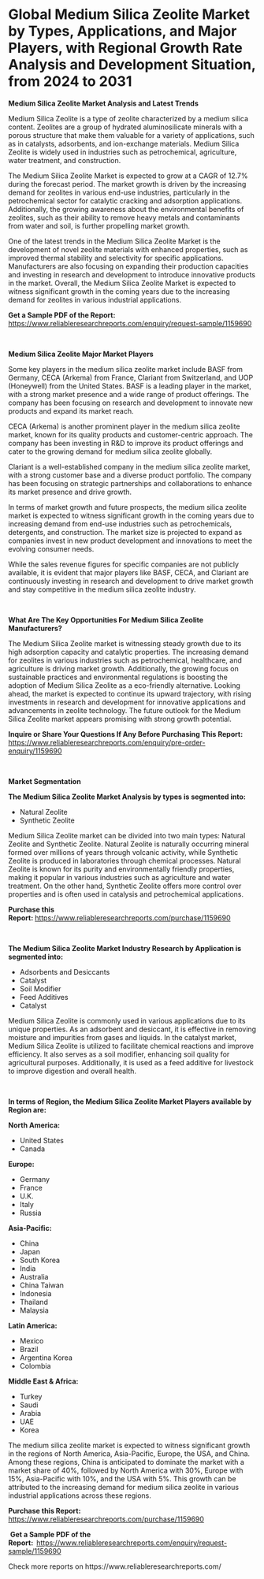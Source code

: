 <p><h1>Global Medium Silica Zeolite Market by Types, Applications, and Major Players, with Regional Growth Rate Analysis and Development Situation, from 2024 to 2031</h1></p><p><strong>Medium Silica Zeolite Market Analysis and Latest Trends</strong></p>
<p><p>Medium Silica Zeolite is a type of zeolite characterized by a medium silica content. Zeolites are a group of hydrated aluminosilicate minerals with a porous structure that make them valuable for a variety of applications, such as in catalysts, adsorbents, and ion-exchange materials. Medium Silica Zeolite is widely used in industries such as petrochemical, agriculture, water treatment, and construction.</p><p>The Medium Silica Zeolite Market is expected to grow at a CAGR of 12.7% during the forecast period. The market growth is driven by the increasing demand for zeolites in various end-use industries, particularly in the petrochemical sector for catalytic cracking and adsorption applications. Additionally, the growing awareness about the environmental benefits of zeolites, such as their ability to remove heavy metals and contaminants from water and soil, is further propelling market growth.</p><p>One of the latest trends in the Medium Silica Zeolite Market is the development of novel zeolite materials with enhanced properties, such as improved thermal stability and selectivity for specific applications. Manufacturers are also focusing on expanding their production capacities and investing in research and development to introduce innovative products in the market. Overall, the Medium Silica Zeolite Market is expected to witness significant growth in the coming years due to the increasing demand for zeolites in various industrial applications.</p></p>
<p><strong>Get a Sample PDF of the Report:&nbsp;</strong> <a href="https://www.reliableresearchreports.com/enquiry/request-sample/1159690">https://www.reliableresearchreports.com/enquiry/request-sample/1159690</a></p>
<p>&nbsp;</p>
<p><strong>Medium Silica Zeolite Major Market Players</strong></p>
<p><p>Some key players in the medium silica zeolite market include BASF from Germany, CECA (Arkema) from France, Clariant from Switzerland, and UOP (Honeywell) from the United States. BASF is a leading player in the market, with a strong market presence and a wide range of product offerings. The company has been focusing on research and development to innovate new products and expand its market reach.</p><p>CECA (Arkema) is another prominent player in the medium silica zeolite market, known for its quality products and customer-centric approach. The company has been investing in R&D to improve its product offerings and cater to the growing demand for medium silica zeolite globally.</p><p>Clariant is a well-established company in the medium silica zeolite market, with a strong customer base and a diverse product portfolio. The company has been focusing on strategic partnerships and collaborations to enhance its market presence and drive growth.</p><p>In terms of market growth and future prospects, the medium silica zeolite market is expected to witness significant growth in the coming years due to increasing demand from end-use industries such as petrochemicals, detergents, and construction. The market size is projected to expand as companies invest in new product development and innovations to meet the evolving consumer needs.</p><p>While the sales revenue figures for specific companies are not publicly available, it is evident that major players like BASF, CECA, and Clariant are continuously investing in research and development to drive market growth and stay competitive in the medium silica zeolite industry.</p></p>
<p>&nbsp;</p>
<p><strong>What Are The Key Opportunities For Medium Silica Zeolite Manufacturers?</strong></p>
<p><p>The Medium Silica Zeolite market is witnessing steady growth due to its high adsorption capacity and catalytic properties. The increasing demand for zeolites in various industries such as petrochemical, healthcare, and agriculture is driving market growth. Additionally, the growing focus on sustainable practices and environmental regulations is boosting the adoption of Medium Silica Zeolite as a eco-friendly alternative. Looking ahead, the market is expected to continue its upward trajectory, with rising investments in research and development for innovative applications and advancements in zeolite technology. The future outlook for the Medium Silica Zeolite market appears promising with strong growth potential.</p></p>
<p><strong>Inquire or Share Your Questions If Any Before Purchasing This Report:</strong> <a href="https://www.reliableresearchreports.com/enquiry/pre-order-enquiry/1159690">https://www.reliableresearchreports.com/enquiry/pre-order-enquiry/1159690</a></p>
<p>&nbsp;</p>
<p><strong>Market Segmentation</strong></p>
<p><strong>The Medium Silica Zeolite Market Analysis by types is segmented into:</strong></p>
<p><ul><li>Natural Zeolite</li><li>Synthetic Zeolite</li></ul></p>
<p><p>Medium Silica Zeolite market can be divided into two main types: Natural Zeolite and Synthetic Zeolite. Natural Zeolite is naturally occurring mineral formed over millions of years through volcanic activity, while Synthetic Zeolite is produced in laboratories through chemical processes. Natural Zeolite is known for its purity and environmentally friendly properties, making it popular in various industries such as agriculture and water treatment. On the other hand, Synthetic Zeolite offers more control over properties and is often used in catalysis and petrochemical applications.</p></p>
<p><strong>Purchase this Report:&nbsp;</strong><a href="https://www.reliableresearchreports.com/purchase/1159690">https://www.reliableresearchreports.com/purchase/1159690</a></p>
<p>&nbsp;</p>
<p><strong>The Medium Silica Zeolite Market Industry Research by Application is segmented into:</strong></p>
<p><ul><li>Adsorbents and Desiccants</li><li>Catalyst</li><li>Soil Modifier</li><li>Feed Additives</li><li>Catalyst</li></ul></p>
<p><p>Medium Silica Zeolite is commonly used in various applications due to its unique properties. As an adsorbent and desiccant, it is effective in removing moisture and impurities from gases and liquids. In the catalyst market, Medium Silica Zeolite is utilized to facilitate chemical reactions and improve efficiency. It also serves as a soil modifier, enhancing soil quality for agricultural purposes. Additionally, it is used as a feed additive for livestock to improve digestion and overall health.</p></p>
<p>&nbsp;</p>
<p><strong>In terms of Region, the Medium Silica Zeolite Market Players available by Region are:</strong></p>
<p>
    <p> <strong> North America: </strong>
        <ul>
            <li>United States</li>
            <li>Canada</li>
        </ul>
        </p> 
    <p> <strong> Europe: </strong>
        <ul>
            <li>Germany</li>
            <li>France</li>
            <li>U.K.</li>
            <li>Italy</li>
            <li>Russia</li>
        </ul>
        </p> 
    <p> <strong> Asia-Pacific: </strong>
        <ul>
            <li>China</li>
            <li>Japan</li>
            <li>South Korea</li>
            <li>India</li>
            <li>Australia</li>
            <li>China Taiwan</li>
            <li>Indonesia</li>
            <li>Thailand</li>
            <li>Malaysia</li>
        </ul>
        </p> 
    <p> <strong> Latin America: </strong>
        <ul>
            <li>Mexico</li>
            <li>Brazil</li>
            <li>Argentina Korea</li>
            <li>Colombia</li>
        </ul>
        </p> 
    <p> <strong> Middle East & Africa: </strong>
        <ul>
            <li>Turkey</li>
            <li>Saudi</li>
            <li>Arabia</li>
            <li>UAE</li>
            <li>Korea</li>
        </ul>
    </p>
    </p>
<p><p>The medium silica zeolite market is expected to witness significant growth in the regions of North America, Asia-Pacific, Europe, the USA, and China. Among these regions, China is anticipated to dominate the market with a market share of 40%, followed by North America with 30%, Europe with 15%, Asia-Pacific with 10%, and the USA with 5%. This growth can be attributed to the increasing demand for medium silica zeolite in various industrial applications across these regions.</p></p>
<p><strong>Purchase this Report: </strong><a href="https://www.reliableresearchreports.com/purchase/1159690">https://www.reliableresearchreports.com/purchase/1159690</a></p>
<p>&nbsp;<strong>Get a Sample PDF of the Report:&nbsp;&nbsp;</strong><a href="https://www.reliableresearchreports.com/enquiry/request-sample/1159690">https://www.reliableresearchreports.com/enquiry/request-sample/1159690</a></p>
<p><strong></strong></p>
<p>Check more reports on https://www.reliableresearchreports.com/</p>